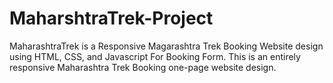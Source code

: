 # MaharshtraTrek-Project

MaharashtraTrek is a Responsive Magarashtra Trek Booking Website design using HTML, CSS, and Javascript For Booking Form.
This is an entirely responsive Maharashtra Trek Booking one-page website design.
